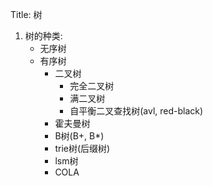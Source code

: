 Title: 树
1. 树的种类:
    - 无序树
    - 有序树
        - 二叉树
            - 完全二叉树
            - 满二叉树
            - 自平衡二叉查找树(avl, red-black)
        - 霍夫曼树
        - B树(B+, B*)
        - trie树(后缀树)
        - lsm树
        - COLA


